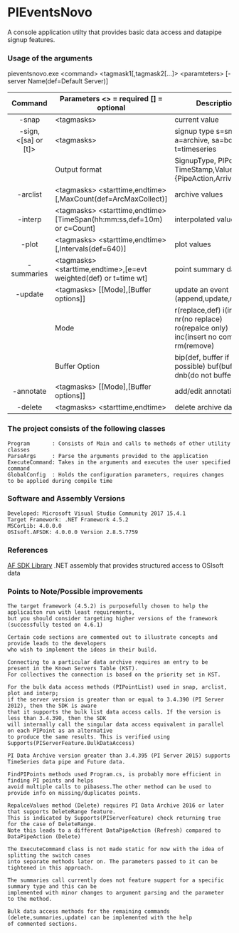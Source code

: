 
# PIEventsNovo
A console application utilty that provides basic data access and datapipe signup features.

### Usage of the arguments 
pieventsnovo.exe \<command\> \<tagmask1\[,tagmask2\[...\]\> \<paramteters\> \[-server Name\(def=Default Server\)\]

| Command | Parameters  \<\> = required \[\] = optional | Description|
| :---: | --- | --- |
| -snap | \<tagmasks\> | current value|
| -sign,<[sa] or [t]> | \<tagmasks\> | signup type s=snapshot, a=archive, sa=both, t=timeseries |
| | Output format | SignupType, PIPoint, TimeStamp,Value, {PipeAction,Arrival time} |
| -arclist | \<tagmasks\> \<starttime,endtime\>\[,MaxCount\(def=ArcMaxCollect\)\] | archive values|
| -interp  | \<tagmasks\> \<starttime,endtime\>\[TimeSpan(hh:mm:ss,def=10m\) or c=Count\] | interpolated values|
| -plot  | \<tagmasks\> \<starttime,endtime\>\[,Intervals\(def=640\)\] | plot values |
| -summaries  | \<tagmasks\> \<starttime,endtime\>,\[e=evt weighted\(def\) or t=time wt\] | point summary data |
| -update   | \<tagmasks\> \[\[Mode\],\[Buffer options\]\] | update an event \(append,update,remove\) |
||Mode |r\(replace,def\) i\(insert\) nr\(no replace\) ro\(repalce only\) inc\(insert no comp\) rm\(remove\)|
||Buffer Option |bip\(def, buffer if possible\) buf\(buffer\) dnb\(do not buffer\)|
|-annotate| \<tagmasks\> \[\[Mode\],\[Buffer options\]\]| add/edit annotation|
|-delete| \<tagmasks\> \<starttime,endtime\>|delete archive data|

### The project consists of the following classes 
```
Program       : Consists of Main and calls to methods of other utility classes 
ParseArgs     : Parse the arguments provided to the application 
ExecuteCommand: Takes in the arguments and executes the user specified command
GlobalConfig  : Holds the configuration parameters, requires changes to be applied during compile time 
```

### Software and Assembly Versions
```
Developed: Microsoft Visual Studio Community 2017 15.4.1
Target Framework: .NET Framework 4.5.2
MSCorLib: 4.0.0.0
OSIsoft.AFSDK: 4.0.0.0 Version 2.8.5.7759
```
### References
[AF SDK  Library](https://techsupport.osisoft.com/Documentation/PI-AF-SDK/html/1a02af4c-1bec-4804-a9ef-3c7300f5e2fc.htm) .NET assembly that provides structured access to OSIsoft data

### Points to Note/Possible improvements
```
The target framework (4.5.2) is purposefully chosen to help the applicaiton run with least requirements, 
but you should consider targeting higher versions of the framework (successfully tested on 4.6.1)

Certain code sections are commented out to illustrate concepts and provide leads to the developers
who wish to implement the ideas in their build.

Connecting to a particular data archive requires an entry to be present in the Known Servers Table (KST). 
For collectives the connection is based on the priority set in KST. 

For the bulk data access methods (PIPointList) used in snap, arclist, plot and interp;
if the server version is greater than or equal to 3.4.390 (PI Server 2012), then the SDK is aware 
that it supports the bulk list data access calls. If the version is less than 3.4.390, then the SDK
will internally call the singular data access equivalent in parallel on each PIPoint as an alternative
to produce the same results. This is verified using Supports(PIServerFeature.BulkDataAccess)

PI Data Archive version greater than 3.4.395 (PI Server 2015) supports TimeSeries data pipe and Future data.

FindPIPoints methods used Program.cs, is probably more efficient in finding PI points and helps 
avoid multiple calls to pibasess.The other method can be used to provide info on missing/duplicates points.

RepalceValues method (Delete) requires PI Data Archive 2016 or later that supports DeleteRange feature. 
This is indicated by Supports(PIServerFeature) check returning true for the case of DeleteRange.
Note this leads to a different DataPipeAction (Refresh) compared to DataPipeAction (Delete)

The ExecuteCommand class is not made static for now with the idea of splitting the switch cases 
into separate methods later on. The parameters passed to it can be tightened in this approach. 

The summaries call currently does not feature support for a specific summary type and this can be 
implemented with minor changes to argument parsing and the parameter to the method. 

Bulk data access methods for the remaining commands (delete,summaries,update) can be implemented with the help 
of commented sections.  
```

